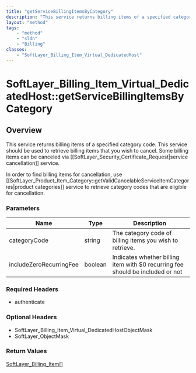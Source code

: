 ```yaml
---
title: "getServiceBillingItemsByCategory"
description: "This service returns billing items of a specified category code. This service should be used to retrieve billing items t... "
layout: "method"
tags:
    - "method"
    - "sldn"
    - "Billing"
classes:
    - "SoftLayer_Billing_Item_Virtual_DedicatedHost"
---
```

# SoftLayer_Billing_Item_Virtual_DedicatedHost::getServiceBillingItemsByCategory
## Overview 
This service returns billing items of a specified category code. This service should be used to retrieve billing items that you wish to cancel. Some billing items can be canceled via [[SoftLayer_Security_Certificate_Request|service cancellation]] service. 

In order to find billing items for cancellation, use [[SoftLayer_Product_Item_Category::getValidCancelableServiceItemCategories|product categories]] service to retrieve category codes that are eligible for cancellation. 

### Parameters 
|Name | Type | Description |
| --- | --- | --- |
|categoryCode| string| The category code of billing items you wish to retrieve.|
|includeZeroRecurringFee| boolean| Indicates whether billing item with $0 recurring fee should be included or not|


### Required Headers
* authenticate

### Optional Headers
* SoftLayer_Billing_Item_Virtual_DedicatedHostObjectMask
* SoftLayer_ObjectMask

### Return Values
<a href='/reference/datatypes/SoftLayer_Billing_Item'>SoftLayer_Billing_Item[] </a>

